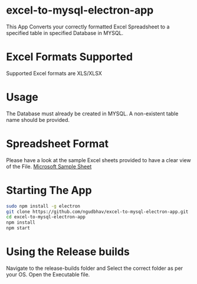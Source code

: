 # excel-to-mysql-electron-app
This App Converts your correctly formatted Excel Spreadsheet to a specified table in specified Database in MYSQL.

# Excel Formats Supported
Supported Excel formats are XLS/XLSX

# Usage
The Database must already be created in MYSQL. A non-existent table name should be provided.

# Spreadsheet Format
Please have a look at the sample Excel sheets provided to have a clear view of the File. <a href="https://go.microsoft.com/fwlink/?LinkID=521962">Microsoft Sample Sheet</a>

# Starting The App
```sh
sudo npm install -g electron
git clone https://github.com/ngudbhav/excel-to-mysql-electron-app.git
cd excel-to-mysql-electron-app
npm install
npm start
```
# Using the Release builds
Navigate to the release-builds folder and Select the correct folder as per your OS. Open the Executable file.
